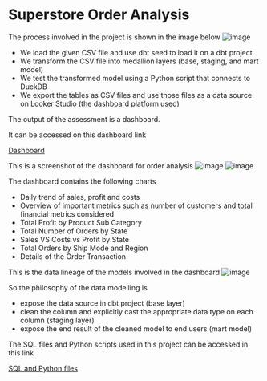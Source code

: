 # Superstore Order Analysis

The process involved in the project is shown in the image below
![image](https://github.com/user-attachments/assets/6111c7ab-67f7-4ae0-bc54-beda27f34e16)
- We load the given CSV file and use dbt seed to load it on a dbt project
- We transform the CSV file into medallion layers (base, staging, and mart model)
- We test the transformed model using a Python script that connects to DuckDB
- We export the tables as CSV files and use those files as a data source on Looker Studio (the dashboard platform used)

The output of the assessment is a dashboard. 

It can be accessed on this dashboard link

[Dashboard](https://lookerstudio.google.com/reporting/87cc1617-b2be-4219-8094-064c82b2439c)

This is a screenshot of the dashboard for order analysis
![image](https://github.com/user-attachments/assets/0c4692dd-e841-4683-9320-e252b46eb3dd)
![image](https://github.com/user-attachments/assets/c001cb3b-e6bc-4e00-b857-87c2e00ae3c3)

The dashboard contains the following charts
- Daily trend of sales, profit and costs
- Overview of important metrics such as number of customers and total financial metrics considered
- Total Profit by Product Sub Category
- Total Number of Orders by State
- Sales VS Costs vs Profit by State
- Total Orders by Ship Mode and Region
- Details of the Order Transaction

This is the data lineage of the models involved in the dashboard
![image](https://github.com/user-attachments/assets/4c070875-2eed-4ee2-bd5d-9c7cad8cc89a)

So the philosophy of the data modelling is
- expose the data source in dbt project (base layer)
- clean the column and explicitly cast the appropriate data type on each column (staging layer)
- expose the end result of the cleaned model to end users (mart model)

The SQL files and Python scripts used in this project can be accessed in this link

[SQL and Python files](https://github.com/jddeguia/gorocky-store-analysis/tree/main/gorocky_data_platform)
